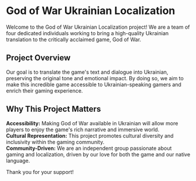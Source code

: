 # God of War Ukrainian Localization
Welcome to the God of War Ukrainian Localization project! We are a team of four dedicated individuals working to bring a high-quality Ukrainian translation to the critically acclaimed game, God of War.

## Project Overview
Our goal is to translate the game's text and dialogue into Ukrainian, preserving the original tone and emotional impact. By doing so, we aim to make this incredible game accessible to Ukrainian-speaking gamers and enrich their gaming experience.

## Why This Project Matters
**Accessibility:** Making God of War available in Ukrainian will allow more players to enjoy the game's rich narrative and immersive world.\
**Cultural Representation:** This project promotes cultural diversity and inclusivity within the gaming community.\
**Community-Driven:** We are an independent group passionate about gaming and localization, driven by our love for both the game and our native language.

Thank you for your support!
